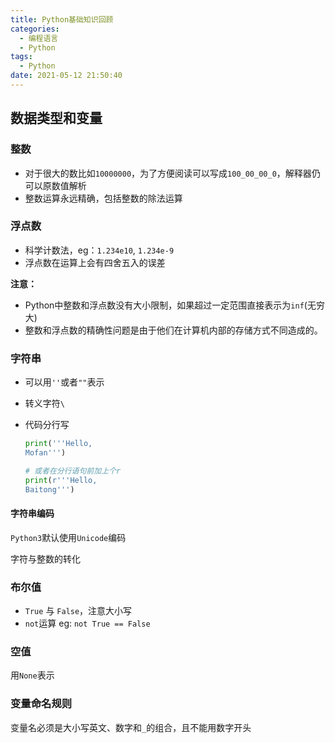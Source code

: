 ```yaml
---
title: Python基础知识回顾
categories:
  - 编程语言
  - Python
tags:
  - Python
date: 2021-05-12 21:50:40
---
```


## 数据类型和变量

### 整数

* 对于很大的数比如`10000000`，为了方便阅读可以写成`100_00_00_0`，解释器仍可以原数值解析
* 整数运算永远精确，包括整数的除法运算

### 浮点数

* 科学计数法，eg：`1.234e10`, `1.234e-9`
* 浮点数在运算上会有四舍五入的误差

**注意：**

* Python中整数和浮点数没有大小限制，如果超过一定范围直接表示为`inf`(无穷大)
* 整数和浮点数的精确性问题是由于他们在计算机内部的存储方式不同造成的。

### 字符串

* 可以用`''`或者`""`表示

* 转义字符`\`

* 代码分行写

	```python
	print('''Hello,
	Mofan''')
	
	# 或者在分行语句前加上个r
	print(r'''Hello,
	Baitong''')
	```

#### 字符串编码

`Python3`默认使用`Unicode`编码

字符与整数的转化

### 布尔值

* `True` 与 `False`，注意大小写
* `not`运算 eg: ```not True == False```

### 空值

用`None`表示

### 变量命名规则

变量名必须是大小写英文、数字和`_`的组合，且不能用数字开头

